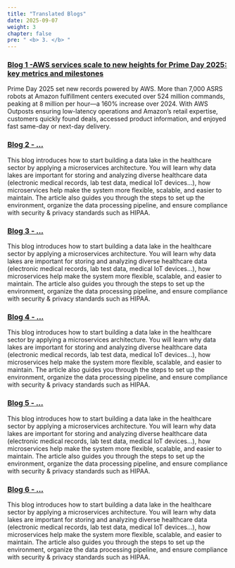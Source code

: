 ```yaml
---
title: "Translated Blogs"
date: 2025-09-07
weight: 3
chapter: false
pre: " <b> 3. </b> "
---
```




###  [Blog 1 -AWS services scale to new heights for Prime Day 2025: key metrics and milestones](3.1-Blog1/)
Prime Day 2025 set new records powered by AWS. More than 7,000 ASRS robots at Amazon fulfillment centers executed over 524 million commands, peaking at 8 million per hour—a 160% increase over 2024. With AWS Outposts ensuring low-latency operations and Amazon’s retail expertise, customers quickly found deals, accessed product information, and enjoyed fast same-day or next-day delivery.

###  [Blog 2 - ...](3.2-Blog2/)
This blog introduces how to start building a data lake in the healthcare sector by applying a microservices architecture. You will learn why data lakes are important for storing and analyzing diverse healthcare data (electronic medical records, lab test data, medical IoT devices…), how microservices help make the system more flexible, scalable, and easier to maintain. The article also guides you through the steps to set up the environment, organize the data processing pipeline, and ensure compliance with security & privacy standards such as HIPAA.

###  [Blog 3 - ...](3.3-Blog3/)
This blog introduces how to start building a data lake in the healthcare sector by applying a microservices architecture. You will learn why data lakes are important for storing and analyzing diverse healthcare data (electronic medical records, lab test data, medical IoT devices…), how microservices help make the system more flexible, scalable, and easier to maintain. The article also guides you through the steps to set up the environment, organize the data processing pipeline, and ensure compliance with security & privacy standards such as HIPAA.

###  [Blog 4 - ...](3.4-Blog4/)
This blog introduces how to start building a data lake in the healthcare sector by applying a microservices architecture. You will learn why data lakes are important for storing and analyzing diverse healthcare data (electronic medical records, lab test data, medical IoT devices…), how microservices help make the system more flexible, scalable, and easier to maintain. The article also guides you through the steps to set up the environment, organize the data processing pipeline, and ensure compliance with security & privacy standards such as HIPAA.

###  [Blog 5 - ...](3.5-Blog5/)
This blog introduces how to start building a data lake in the healthcare sector by applying a microservices architecture. You will learn why data lakes are important for storing and analyzing diverse healthcare data (electronic medical records, lab test data, medical IoT devices…), how microservices help make the system more flexible, scalable, and easier to maintain. The article also guides you through the steps to set up the environment, organize the data processing pipeline, and ensure compliance with security & privacy standards such as HIPAA.

###  [Blog 6 - ...](3.6-Blog6/)
This blog introduces how to start building a data lake in the healthcare sector by applying a microservices architecture. You will learn why data lakes are important for storing and analyzing diverse healthcare data (electronic medical records, lab test data, medical IoT devices…), how microservices help make the system more flexible, scalable, and easier to maintain. The article also guides you through the steps to set up the environment, organize the data processing pipeline, and ensure compliance with security & privacy standards such as HIPAA.
